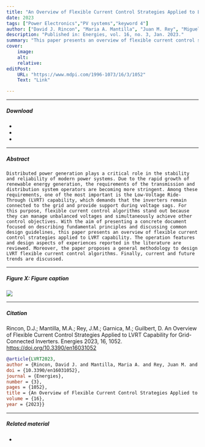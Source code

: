 ```yaml
---
title: "An Overview of Flexible Current Control Strategies Applied to LVRT Capability for Grid-Connected Inverters" 
date: 2023
tags: ["Power Electronics","PV systems","keyword 4"]
author: ["David J. Rincon", "Maria A. Mantilla", "Juan M. Rey", "Miguel Garnica", "Damien Guilbert"]
description: "Published in: Energies, vol. 16, no. 3, Jan. 2023." 
summary: "This paper presents an overview of flexible current control strategies applied to Low-Voltage Ride-Through (LVRT) capability. The paper is a concrete document focused on describing fundamental principles and operation features. Also, a general methodology to design this type of control strategies is presented." 
cover:
    image: 
    alt: 
    relative:
editPost:
    URL: "https://www.mdpi.com/1996-1073/16/3/1052"
    Text: "Link"

---
```


---

##### Download

+ 
+ 
+ 

---

##### Abstract

    Distributed power generation plays a critical role in the stability and reliability of modern power systems. Due to the rapid growth of renewable energy generation, the requirements of the transmission and distribution system operators are becoming more stringent. Among these requirements, one of the most important is the Low-Voltage Ride-Through (LVRT) capability, which demands that the inverters remain connected to the grid and provide support during voltage sags. For this purpose, flexible current control algorithms stand out because they can manage unbalanced voltages and simultaneously achieve other control objectives. With the aim of presenting a concrete document focused on describing fundamental principles and discussing common design guidelines, this paper presents an overview of flexible current control strategies applied to LVRT capability. The operation features and design aspects of experiences reported in the literature are reviewed. Moreover, the paper proposes a general methodology to design LVRT flexible current control algorithms. Finally, current and future trends are discussed.
---

##### Figure X: Figure caption

![](paper2.png)

---

##### Citation

Rincon, D.J.; Mantilla, M.A.; Rey, J.M.; Garnica, M.; Guilbert, D. An Overview of Flexible Current Control Strategies Applied to LVRT Capability for Grid-Connected Inverters. Energies 2023, 16, 1052. https://doi.org/10.3390/en16031052

```BibTeX
@article{LVRT2023,
author = {Rincon, David J. and Mantilla, Maria A. and Rey, Juan M. and Garnica, Miguel and Guilbert, Damien},
doi = {10.3390/en16031052},
journal = {Energies},
number = {3},
pages = {1052},
title = {An Overview of Flexible Current Control Strategies Applied to LVRT Capability for Grid-Connected Inverters},
volume = {16},
year = {2023}}
```


---

##### Related material

+ 
